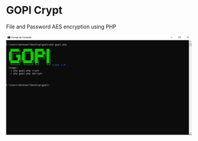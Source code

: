 # GOPI Crypt
File and Password AES encryption using PHP

![Gopi Crypt](./.github/imagem1.png?raw=true "Screenshot Initial Screen")
